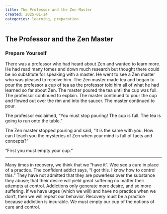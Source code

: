 ```yaml
---
title: The Professor and the Zen Master 
created: 2025-01-14
categories: learning, preparation
---
```


## The Professor and the Zen Master

### Prepare Yourself

There was a professor who had heard about Zen and wanted to learn more. He had read many tomes and down much research but thought there could be no substitute for speaking with a master. He went to see a Zen master who was pleased to receive him. The Zen master made tea and began to pour the professor a cup of tea as the professor told him all of what he had learned so far about Zen. The master poured the tea until the cup was full. The professor continued to explain. The master continued to pour the cup and flowed out over the rim and into the saucer. The master continued to pour.

The professor exclaimed, “You must stop pouring! The cup is full. The tea is going to run onto the table.”

The Zen master stopped pouring and said, “It is the same with you. How can I teach you the mysteries of Zen when your mind is full of facts and concepts?”

“First you must empty your cup.”

* * *

Many times in recovery, we think that we “have it”. Wee see a cure in place of a practice. The confident addict says, “I got this. I know how to control this.” They have not admitted that they are powerless over the substance they abuse; that their desire will yield great suffering no matter their attempts at control. Addictions only generate more desire, and so more suffering. If we have urges (which we will) and have no practice when we don’t, then we will repeat our behavior. Recovery must be a practice because addiction is incurable. We must empty our cup of the notions of cure and control.